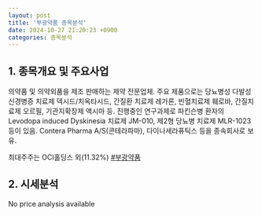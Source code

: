 ```yaml
---
layout: post
title: '부광약품 종목분석'
date: 2024-10-27 21:20:23 +0900
categories: 종목분석
---
```


## 1. 종목개요 및 주요사업

의약품 및 의약외품을 제조 판매하는 제약 전문업체. 주요 제품으로는 당뇨병성 다발성 신경병증 치료제 덱시드/치옥타시드, 간질환 치료제 레가론, 빈혈치료제 훼로바, 간질치료제 오르필, 기관지확장제 액시마 등. 진행중인 연구과제로 파킨슨병 환자의 Levodopa induced Dyskinesia 치료제 JM-010, 제2형 당뇨병 치료제 MLR-1023 등이 있음. Contera Pharma A/S(콘테라파마), 다이나세라퓨틱스 등을 종속회사로 보유.

최대주주는 OCI홀딩스 외(11.32%)
[#부광약품](#)

## 2. 시세분석

No price analysis available
